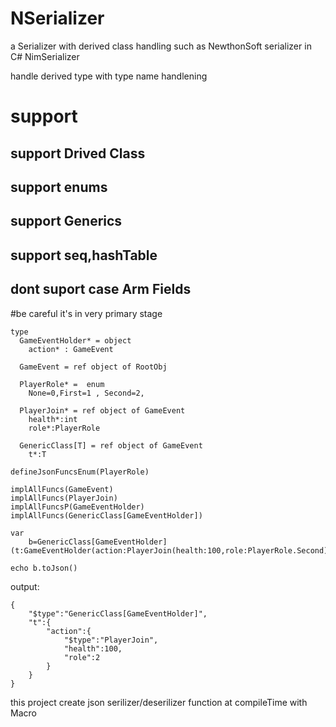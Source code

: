# NSerializer


a Serializer with  derived class handling such as NewthonSoft serializer in C# NimSerializer

handle derived type with type name handlening

# support
## support Drived Class
## support enums
## support Generics
## support seq,hashTable
## dont suport case Arm Fields









#be careful it's in very primary stage
```
type  
  GameEventHolder* = object 
    action* : GameEvent

  GameEvent = ref object of RootObj
  
  PlayerRole* =  enum
    None=0,First=1 , Second=2, 
    
  PlayerJoin* = ref object of GameEvent
    health*:int
    role*:PlayerRole

  GenericClass[T] = ref object of GameEvent
    t*:T

defineJsonFuncsEnum(PlayerRole)

implAllFuncs(GameEvent)
implAllFuncs(PlayerJoin)
implAllFuncsP(GameEventHolder)
implAllFuncs(GenericClass[GameEventHolder])

var
    b=GenericClass[GameEventHolder](t:GameEventHolder(action:PlayerJoin(health:100,role:PlayerRole.Second)))

echo b.toJson()
```
output:
```
{
    "$type":"GenericClass[GameEventHolder]",
    "t":{
        "action":{
            "$type":"PlayerJoin",
            "health":100,
            "role":2
        }
    }
}
```


this project create json serilizer/deserilizer  function at compileTime with Macro
